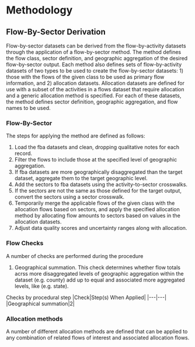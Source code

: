 # Methodology



## Flow-By-Sector Derivation

Flow-by-sector datasets can be derived from the flow-by-activity datasets through the application of a flow-by-sector method. The method defines the flow class, sector definition, and geographic aggregation of the desired flow-by-sector output. Each method also defines sets of flow-by-activity datasets of two types to be used to create the flow-by-sector datasets: 1) those with the flows of the given class to be used as primary flow information, and 2) allocation datasets. Allocation datasets are defined for use with a subset of the activities in a flows dataset that require allocation and a generic allocation method is specified. For each of these datasets, the method defines sector definition, geographic aggregation, and flow names to be used.  

### Flow-By-Sector 


The steps for applying the method are defined as follows:

1. Load the fba datasets and clean, dropping qualitative notes for each record.
2. Filter the flows to include those at the specified level of geographic aggregation.
3. If fba datasets are more geographically disaggregated than the target dataset, aggregate them to the target geographic level. 
4. Add the sectors to fba datasets using the activity-to-sector crosswalks.
5. If the sectors are not the same as those defined for the target output, convert the sectors using a sector crosswalk.
6. Temporarily merge the applicable flows of the given class with the allocation flows based on sectors, and apply the specified allocation method by allocating flow amounts to sectors based on values in the allocation datasets.
7. Adjust data quality scores and uncertainty ranges along with allocation.

### Flow Checks

A number of checks are performed during the procedure

1. Geographical summation. This check determines whether flow totals acrss more disaggregated levels of geographic aggregation within the dataset (e.g. county) add up to equal and associated more aggregated levels, like (e.g. state).  

Checks by procedural step
|Check|Step(s) When Applied|
|---|---|
|Geographical summation|2|


### Allocation methods

A number of different allocation methods are defined that can be applied to any combination of related flows of interest and associated allocation flows.






 






